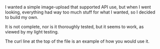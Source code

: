 I wanted a simple image-upload that supported API use, but when I went looking,
everything had way too much stuff for what I wanted, so I decided to build my
own.

It is not complete, nor is it thoroughly tested, but it seems to work, as viewed
by my light testing.

The curl line at the top of the file is an example of how you would use it.
